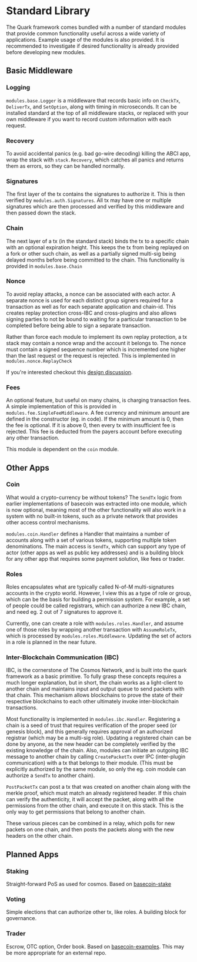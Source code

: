# Standard Library

The Quark framework comes bundled with a number of standard modules that
provide common functionality useful across a wide variety of applications.
Example usage of the modules is also provided. It is recommended to investigate
if desired functionality is already provided before developing new modules.

## Basic Middleware

### Logging

`modules.base.Logger` is a middleware that records basic info on `CheckTx`,
`DeliverTx`, and `SetOption`, along with timing in microseconds. It can be
installed standard at the top of all middleware stacks, or replaced with your
own middleware if you want to record custom information with each request.

### Recovery

To avoid accidental panics (e.g. bad go-wire decoding) killing the ABCI app,
wrap the stack with `stack.Recovery`, which catches all panics and returns
them as errors, so they can be handled normally.

### Signatures

The first layer of the tx contains the signatures to authorize it.  This is
then verified by `modules.auth.Signatures`.  All tx may have one or multiple
signatures which are then processed and verified by this middleware and then
passed down the stack.

### Chain

The next layer of a tx (in the standard stack) binds the tx to a specific chain
with an optional expiration height.  This keeps the tx from being replayed on
a fork or other such chain, as well as a partially signed multi-sig being delayed
months before being committed to the chain. This functionality is provided in
`modules.base.Chain`

### Nonce

To avoid replay attacks, a nonce can be associated with each actor. A separate
nonce is used for each distinct group signers required for a transaction as
well as for each separate application and chain-id. This creates replay
protection cross-IBC and cross-plugins and also allows signing parties to not
be bound to waiting for a particular transaction to be completed before being
able to sign a separate transaction.

 Rather than force each module to implement its own replay protection, a tx
stack may contain a nonce wrap and the account it belongs to. The nonce must
contain a signed sequence number which is incremented one higher than the last
request or the request is rejected. This is implemented in
`modules.nonce.ReplayCheck`

If you're interested checkout this [design
discussion](https://github.com/tendermint/basecoin/issues/160).

### Fees

An optional feature, but useful on many chains, is charging transaction fees. A
simple implementation of this is provided in `modules.fee.SimpleFeeMiddleware`.
A fee currency and minimum amount are defined in the constructor (eg. in code).
If the minimum amount is 0, then the fee is optional. If it is above 0, then
every tx with insufficient fee is rejected. This fee is deducted from the
payers account before executing any other transaction.

This module is dependent on the `coin` module.

## Other Apps

### Coin

What would a crypto-currency be without tokens? The `SendTx` logic from earlier
implementations of basecoin was extracted into one module, which is now
optional, meaning most of the other functionality will also work in a system
with no built-in tokens, such as a private network that provides other access
control mechanisms.

`modules.coin.Handler` defines a Handler that maintains a number of accounts
along with a set of various tokens, supporting multiple token denominations.
The main access is `SendTx`, which can support any type of actor (other apps as
well as public key addresses) and is a building block for any other app that
requires some payment solution, like fees or trader.

### Roles

Roles encapsulates what are typically called N-of-M multi-signatures accounts
in the crypto world. However, I view this as a type of role or group, which can
be the basis for building a permission system. For example, a set of people
could be called registrars, which can authorize a new IBC chain, and need eg. 2
out of 7 signatures to approve it.

Currently, one can create a role with `modules.roles.Handler`, and assume one
of those roles by wrapping another transaction with `AssumeRoleTx`, which is
processed by `modules.roles.Middleware`. Updating the set of actors in
a role is planned in the near future.

### Inter-Blockchain Communication (IBC)

IBC, is the cornerstone of The Cosmos Network, and is built into the quark
framework as a basic primitive. To fully grasp these concepts requires
a much longer explanation, but in short, the chain works as a light-client to
another chain and maintains input and output queue to send packets with that
chain. This mechanism allows blockchains to prove the state of their respective
blockchains to each other ultimately invoke inter-blockchain transactions.

Most functionality is implemented in `modules.ibc.Handler`. Registering a chain
is a seed of trust that requires verification of the proper seed (or genesis
block), and this generally requires approval of an authorized registrar (which
may be a multi-sig role).  Updating a registered chain can be done by anyone,
as the new header can be completely verified by the existing knowledge of the
chain.  Also, modules can initiate an outgoing IBC message to another chain
by calling `CreatePacketTx` over IPC (inter-plugin communication) with a tx
that belongs to their module. (This must be explicitly authorized by the
same module, so only the eg. coin module can authorize a `SendTx` to another
chain).

`PostPacketTx` can post a tx that was created on another chain along with the
merkle proof, which must match an already registered header. If this chain
can verify the authenticity, it will accept the packet, along with all the
permissions from the other chain, and execute it on this stack. This is the
only way to get permissions that belong to another chain.

These various pieces can be combined in a relay, which polls for new packets
on one chain, and then posts the packets along with the new headers on the
other chain.

## Planned Apps

### Staking

Straight-forward PoS as used for cosmos.
Based on [basecoin-stake](https://github.com/tendermint/basecoin-stake)

### Voting

Simple elections that can authorize other tx, like roles. A building block for
governance.

### Trader

Escrow, OTC option, Order book.  Based on
[basecoin-examples](https://github.com/tendermint/basecoin-examples/tree/develop/trader).
This may be more appropriate for an external repo.

